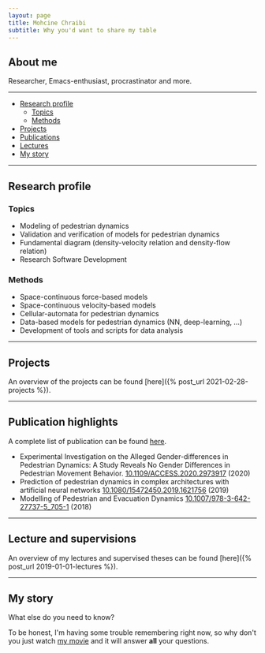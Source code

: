 ```yaml
---
layout: page
title: Mohcine Chraibi
subtitle: Why you'd want to share my table
---
```

## About me
Researcher, Emacs-enthusiast, procrastinator and more.

___

- [Research profile](#research-profile)
  - [Topics](#topics)
  - [Methods](#methods)
- [Projects](#projects)
- [Publications](#publication-highlights)
- [Lectures](#lecture-and-supervisions)
- [My story](#my-story)

___

## Research profile 

### Topics
- Modeling of pedestrian dynamics
- Validation and verification of models for pedestrian dynamics
- Fundamental diagram (density-velocity relation and density-flow relation)
- Research Software Development

### Methods
- Space-continuous force-based models
- Space-continuous velocity-based models
- Cellular-automata for pedestrian dynamics
- Data-based models for pedestrian dynamics (NN, deep-learning, …)
- Development of tools and scripts for data analysis

___

## Projects
An overview of the projects can be found [here]({% post_url 2021-02-28-projects %}).

___

## Publication highlights
A complete list of publication can be found [here](https://www.fz-juelich.de/ias/ias-7/EN/AboutUs/Staff/Current/Chraibi_Mohcine/publication_node.html).

- Experimental Investigation on the Alleged Gender-differences in Pedestrian Dynamics: A Study Reveals No Gender Differences in Pedestrian Movement Behavior. [10.1109/ACCESS.2020.2973917](http://dx.doi.org/10.1109/ACCESS.2020.2973917) (2020)
- Prediction of pedestrian dynamics in complex architectures with artificial neural networks [10.1080/15472450.2019.1621756](http://dx.doi.org/10.1080/15472450.2019.1621756) (2019)
- Modelling of Pedestrian and Evacuation Dynamics [10.1007/978-3-642-27737-5_705-1](http://dx.doi.org/10.1007/978-3-642-27737-5_705-1) (2018)

___

## Lecture and supervisions
An overview of my lectures and supervised theses can be found [here]({% post_url 2019-01-01-lectures %}).

___

## My story
What else do you need to know?

To be honest, I'm having some trouble remembering right now, so why don't you just watch [my movie](https://en.wikipedia.org/wiki/My_Neighbor_Totoro) and it will answer **all** your questions.
